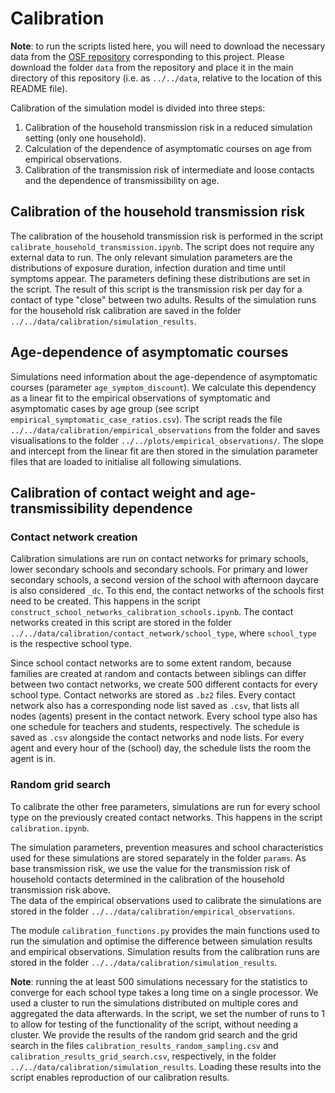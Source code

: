 # Calibration
**Note**: to run the scripts listed here, you will need to download the necessary data from the [OSF repository](https://osf.io/mde4k/) corresponding to this project. Please download the folder ```data``` from the repository and place it in the main directory of this repository (i.e. as ```../../data```, relative to the location of this README file).

Calibration of the simulation model is divided into three steps:
1. Calibration of the household transmission risk in a reduced simulation setting (only one household).
2. Calculation of the dependence of asymptomatic courses on age from empirical observations.
3. Calibration of the transmission risk of intermediate and loose contacts and the dependence of transmissibility on age.

## Calibration of the household transmission risk
The calibration of the household transmission risk is performed in the script ```calibrate_household_transmission.ipynb```. The script does not require any external data to run. The only relevant simulation parameters are the distributions of exposure duration, infection duration and time until symptoms appear. The parameters defining these distributions are set in the script. The result of this script is the transmission risk per day for a contact of type "close" between two adults. Results of the simulation runs for the household risk calibration are saved in the folder ```../../data/calibration/simulation_results```.

## Age-dependence of asymptomatic courses
Simulations need information about the age-dependence of asymptomatic courses (parameter ```age_symptom_discount```). We calculate this dependency as a linear fit to the empirical observations of symptomatic and asymptomatic cases by age group (see script ```empirical_symptomatic_case_ratios.csv```). The script reads the file ```../../data/calibration/empirical_observations``` from the folder and saves visualisations to the folder ```../../plots/empirical_observations/```. The slope and intercept from the linear fit are then stored in the simulation parameter files that are loaded to initialise all following simulations.

## Calibration of contact weight and age-transmissibility dependence
### Contact network creation
Calibration simulations are run on contact networks for primary schools, lower secondary schools and secondary schools. For primary and lower secondary schools, a second version of the school with afternoon daycare is also considered ```_dc```. To this end, the contact networks of the schools first need to be created. This happens in the script ```construct_school_networks_calibration_schools.ipynb```. The contact networks created in this script are stored in the folder ```../../data/calibration/contact_network/school_type```, where ```school_type``` is the respective school type.   

Since school contact networks are to some extent random, because families are created at random and contacts between siblings can differ between two contact networks, we create 500 different contacts for every school type. Contact networks are stored as ```.bz2``` files. Every contact network also has a corresponding node list saved as ```.csv```, that lists all nodes (agents) present in the contact network. Every school type also has one schedule for teachers and students, respectively. The schedule is saved as ```.csv``` alongside the contact networks and node lists. For every agent and every hour of the (school) day, the schedule lists the room the agent is in.

### Random grid search
To calibrate the other free parameters, simulations are run for every school type on the previously created contact networks. This happens in the script ```calibration.ipynb```.  

The simulation parameters, prevention measures and school characteristics used for these simulations are stored separately in the folder ```params```. As base transmission risk, we use the value for the transmission risk of household contacts determined in the calibration of the household transmission risk above.  
The data of the empirical observations used to calibrate the simulations are stored in the folder ```../../data/calibration/empirical_observations```.

The module ```calibration_functions.py``` provides the main functions used to run the simulation and optimise the difference between simulation results and empirical observations. Simulation results from the calibration runs are stored in the folder ```../../data/calibration/simulation_results```. 

**Note**: running the at least 500 simulations necessary for the statistics to converge for each school type takes a long time on a single processor. We used a cluster to run the simulations distributed on multiple cores and aggregated the data afterwards. In the script, we set the number of runs to 1 to allow for testing of the functionality of the script, without needing a cluster. We provide the results of the random grid search and the grid search in the files ```calibration_results_random_sampling.csv``` and ```calibration_results_grid_search.csv```, respectively, in the folder ```../../data/calibration/simulation_results```. Loading these results into the script enables reproduction of our calibration results.